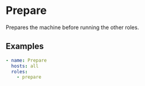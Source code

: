 # Prepare

Prepares the machine before running the other roles.

## Examples

```yaml
- name: Prepare
  hosts: all
  roles:
    - prepare
```

